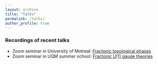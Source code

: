 ```yaml
---
layout: archive
title: "Talks"
permalink: /talks/
author_profile: true
---
```


### Recordings of recent talks

* Zoom seminar in University of Motreal: [Fractonic topological phases](https://www.youtube.com/watch?v=Hq96flCSCX4)
* Zoom seminar in UQM summer school: [Fractonic U(1) gauge theories](http://pirsa.org/20080012/)
